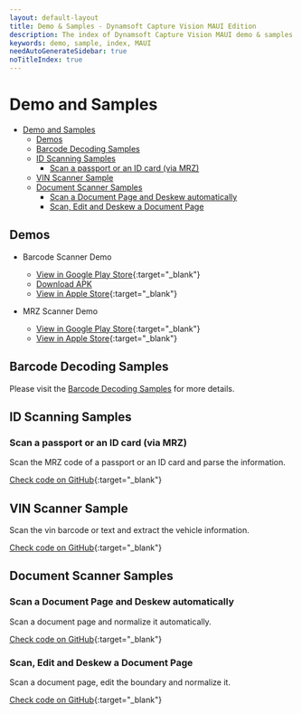 ```yaml
---
layout: default-layout
title: Demo & Samples - Dynamsoft Capture Vision MAUI Edition
description: The index of Dynamsoft Capture Vision MAUI demo & samples.
keywords: demo, sample, index, MAUI
needAutoGenerateSidebar: true
noTitleIndex: true
---
```


# Demo and Samples

- [Demo and Samples](#demo-and-samples)
	- [Demos](#demos)
	- [Barcode Decoding Samples](#barcode-decoding-samples)
	- [ID Scanning Samples](#id-scanning-samples)
		- [Scan a passport or an ID card (via MRZ)](#scan-a-passport-or-an-id-card-via-mrz)
	- [VIN Scanner Sample](#vin-scanner-sample)
	- [Document Scanner Samples](#document-scanner-samples)
		- [Scan a Document Page and Deskew automatically](#scan-a-document-page-and-deskew-automatically)
		- [Scan, Edit and Deskew a Document Page](#scan-edit-and-deskew-a-document-page)

## Demos

- Barcode Scanner Demo
  - [View in Google Play Store](https://play.google.com/store/apps/details?id=com.dynamsoft.demo.dynamsoftbarcodereaderdemo&pli=1){:target="_blank"}
  - [Download APK](https://download2.dynamsoft.com/dbr/android/DynamsoftBarcodeReaderDemoAndroid.apk)
  - [View in Apple Store](https://apps.apple.com/us/app/dynamsoft-barcode-scanner-demo/id1120581630){:target="_blank"}

- MRZ Scanner Demo
  - [View in Google Play Store](https://play.google.com/store/apps/details?id=com.dynamsoft.mrzscanner){:target="_blank"}
  - [View in Apple Store](https://apps.apple.com/us/app/dynamsoft-mrz-scanner/id6736854735){:target="_blank"}

## Barcode Decoding Samples

Please visit the [Barcode Decoding Samples]({{site.dbr_maui}}samples/index.html) for more details.

## ID Scanning Samples

### Scan a passport or an ID card (via MRZ)

Scan the MRZ code of a passport or an ID card and parse the information.

[Check code on GitHub](https://github.com/Dynamsoft/mrz-scanner-mobile-maui/tree/main/MRZScanner){:target="_blank"}

## VIN Scanner Sample

Scan the vin barcode or text and extract the vehicle information.

[Check code on GitHub](https://github.com/Dynamsoft/capture-vision-maui-samples/tree/main/VINScanner){:target="_blank"}

## Document Scanner Samples

### Scan a Document Page and Deskew automatically

Scan a document page and normalize it automatically.

[Check code on GitHub](https://github.com/Dynamsoft/capture-vision-maui-samples/tree/main/DocumentScanner/AutoNormalize){:target="_blank"}

### Scan, Edit and Deskew a Document Page

Scan a document page, edit the boundary and normalize it.

[Check code on GitHub](https://github.com/Dynamsoft/capture-vision-maui-samples/tree/main/DocumentScanner/EditAndNormalize){:target="_blank"}
